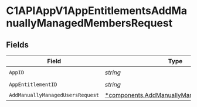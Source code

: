 # C1APIAppV1AppEntitlementsAddManuallyManagedMembersRequest


## Fields

| Field                                                                                                   | Type                                                                                                    | Required                                                                                                | Description                                                                                             |
| ------------------------------------------------------------------------------------------------------- | ------------------------------------------------------------------------------------------------------- | ------------------------------------------------------------------------------------------------------- | ------------------------------------------------------------------------------------------------------- |
| `AppID`                                                                                                 | *string*                                                                                                | :heavy_check_mark:                                                                                      | N/A                                                                                                     |
| `AppEntitlementID`                                                                                      | *string*                                                                                                | :heavy_check_mark:                                                                                      | N/A                                                                                                     |
| `AddManuallyManagedUsersRequest`                                                                        | [*components.AddManuallyManagedUsersRequest](../../models/components/addmanuallymanagedusersrequest.md) | :heavy_minus_sign:                                                                                      | N/A                                                                                                     |
